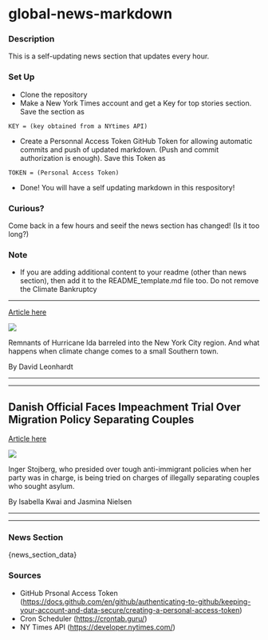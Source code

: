 # global-news-markdown

### Description 
This is a self-updating news section that updates every hour.

### Set Up 
* Clone the repository
* Make a New York Times account and get a Key for top stories section. Save the section as 
 ```
 KEY = (key obtained from a NYtimes API)
 ```
*  Create a Personnal Access Token GitHub Token for allowing automatic commits and push of updated markdown. (Push and commit authorization is enough). Save this Token as 
```
TOKEN = (Personal Access Token)
```
* Done! You will have a self updating markdown in this respository!

### Curious?
Come back in a few hours and seeif the news section has changed! (Is it too long?)

### Note
* If you are adding additional content to your readme (other than news section), then add it to the README_template.md file too. Do not remove the Climate Bankruptcy
------------------

[Article here](https://www.nytimes.com/2021/09/02/briefing/extreme-weather-ida-climate-bankruptcy.html)

[![](https://static01.nyt.com/images/2021/09/02/multimedia/02-THE-MORNING-NLEDE-PROMO/02-THE-MORNING-NLEDE-SWAP1-superJumbo.jpg)](https://www.nytimes.com/2021/09/02/briefing/extreme-weather-ida-climate-bankruptcy.html)

Remnants of Hurricane Ida barreled into the New York City region. And what happens when climate change comes to a small Southern town.

By David Leonhardt

* * *

* * *

Danish Official Faces Impeachment Trial Over Migration Policy Separating Couples
--------------------------------------------------------------------------------

[Article here](https://www.nytimes.com/2021/09/02/world/europe/denmark-impeachment-migration.html)

[![](https://static01.nyt.com/images/2021/09/02/world/02denmark/02denmark-superJumbo.jpg)](https://www.nytimes.com/2021/09/02/world/europe/denmark-impeachment-migration.html)

Inger Stojberg, who presided over tough anti-immigrant policies when her party was in charge, is being tried on charges of illegally separating couples who sought asylum.

By Isabella Kwai and Jasmina Nielsen

* * *

* * *

### News Section 
{news_section_data}


### Sources 
* GitHub Prsonal Access Token (https://docs.github.com/en/github/authenticating-to-github/keeping-your-account-and-data-secure/creating-a-personal-access-token)
* Cron Scheduler (https://crontab.guru/)
* NY Times API (https://developer.nytimes.com/)
